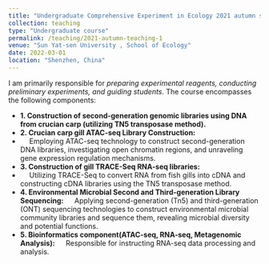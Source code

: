 ```yaml
---
title: "Undergraduate Comprehensive Experiment in Ecology 2021 autumn semester"
collection: teaching
type: "Undergraduate course"
permalink: /teaching/2021-autumn-teaching-1
venue: "Sun Yat-sen University , School of Ecology"
date: 2022-03-01
location: "Shenzhen, China"
---
```


I am primarily responsible for _preparing experimental reagents, conducting preliminary experiments, and guiding students_. The course encompasses the following components:
* **1. Construction of second-generation genomic libraries using DNA from crucian carp (utilizing TN5 transposase method).**
* **2. Crucian carp gill ATAC-seq Library Construction:**
* &emsp; Employing ATAC-seq technology to construct second-generation DNA libraries, investigating open chromatin regions, and unraveling gene expression regulation mechanisms.
* **3. Construction of gill TRACE-Seq RNA-seq libraries:**
* &emsp; Utilizing TRACE-Seq to convert RNA from fish gills into cDNA and constructing cDNA libraries using the TN5 transposase method.
* **4. Environmental Microbial Second and Third-generation Library Sequencing:**
 &emsp; Applying second-generation (Tn5) and third-generation (ONT) sequencing technologies to construct environmental microbial community libraries and sequence them, revealing microbial diversity and potential functions.
* **5. Bioinformatics component(ATAC-seq, RNA-seq, Metagenomic Analysis):**
 &emsp; Responsible for instructing RNA-seq data processing and analysis.
